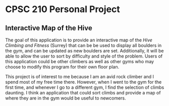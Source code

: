 # CPSC 210 Personal Project

## Interactive Map of the Hive

The goal of this application is to provide an interactive
map of the *Hive Climbing and Fitness* (Surrey) that can be 
be used to display all boulders in the gym, and can be updated as 
new boulders are set. Additionally, it will be able to allow the user
to sort by difficulty and style of the problem. Users of this application
could be other climbers as well as other gyms who may choose to 
modify this program for their own floor plan.

This project is of interest to me because I am an avid rock climber
and I spend most of my free time there. However, when I went to
the gym for the first time, and whenever I go to a different gym, I find the
selection of climbs daunting. I think an application that could sort climbs 
and provide a map of where they are in the gym would be useful to newcomers.



